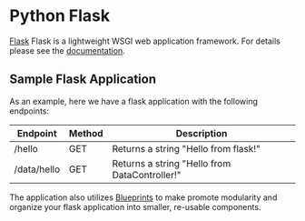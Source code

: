 # Python Flask

[Flask](https://palletsprojects.com/p/flask/) Flask is a lightweight WSGI web application framework. For 
details please see the [documentation](https://flask.palletsprojects.com/en/1.1.x/). 

## Sample Flask Application

As an example, here we have a flask application with the following endpoints:

| Endpoint      |  Method | Description |
|---------------|---------|-----------------------------------------------|
| /hello        | GET     | Returns a string "Hello from flask!"          |
| /data/hello   | GET     | Returns a string "Hello from DataController!" |

The application also utilizes [Blueprints](https://flask.palletsprojects.com/en/1.0.x/blueprints) 
to make promote modularity and organize your flask application into smaller, re-usable components. 

